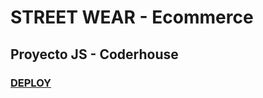 # STREET WEAR - Ecommerce

## Proyecto JS - Coderhouse

### [DEPLOY](https://street-wear.netlify.app/)
